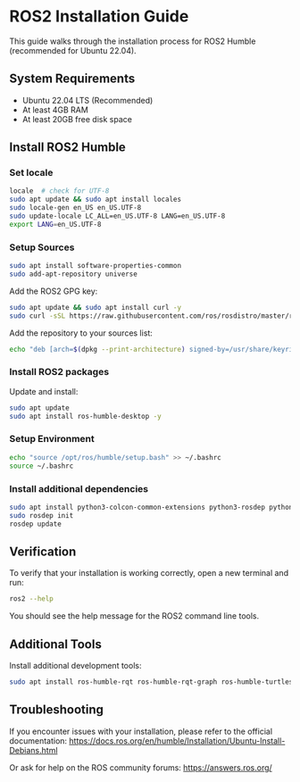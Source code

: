 # ROS2 Installation Guide

This guide walks through the installation process for ROS2 Humble (recommended for Ubuntu 22.04).

## System Requirements
- Ubuntu 22.04 LTS (Recommended)
- At least 4GB RAM
- At least 20GB free disk space

## Install ROS2 Humble

### Set locale

```bash
locale  # check for UTF-8
sudo apt update && sudo apt install locales
sudo locale-gen en_US en_US.UTF-8
sudo update-locale LC_ALL=en_US.UTF-8 LANG=en_US.UTF-8
export LANG=en_US.UTF-8
```

### Setup Sources

```bash
sudo apt install software-properties-common
sudo add-apt-repository universe
```

Add the ROS2 GPG key:

```bash
sudo apt update && sudo apt install curl -y
sudo curl -sSL https://raw.githubusercontent.com/ros/rosdistro/master/ros.key -o /usr/share/keyrings/ros-archive-keyring.gpg
```

Add the repository to your sources list:

```bash
echo "deb [arch=$(dpkg --print-architecture) signed-by=/usr/share/keyrings/ros-archive-keyring.gpg] http://packages.ros.org/ros2/ubuntu $(. /etc/os-release && echo $UBUNTU_CODENAME) main" | sudo tee /etc/apt/sources.list.d/ros2.list > /dev/null
```

### Install ROS2 packages

Update and install:

```bash
sudo apt update
sudo apt install ros-humble-desktop -y
```

### Setup Environment

```bash
echo "source /opt/ros/humble/setup.bash" >> ~/.bashrc
source ~/.bashrc
```

### Install additional dependencies

```bash
sudo apt install python3-colcon-common-extensions python3-rosdep python3-pip -y
sudo rosdep init
rosdep update
```

## Verification

To verify that your installation is working correctly, open a new terminal and run:

```bash
ros2 --help
```

You should see the help message for the ROS2 command line tools.

## Additional Tools

Install additional development tools:

```bash
sudo apt install ros-humble-rqt ros-humble-rqt-graph ros-humble-turtlesim -y
```

## Troubleshooting

If you encounter issues with your installation, please refer to the official documentation:
https://docs.ros.org/en/humble/Installation/Ubuntu-Install-Debians.html

Or ask for help on the ROS community forums:
https://answers.ros.org/ 